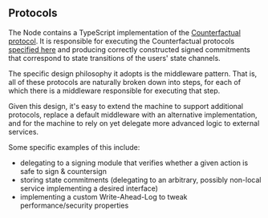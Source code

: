 ## Protocols

The Node contains a TypeScript implementation of the [Counterfactual protocol](https://github.com/counterfactual/specs/blob/master/v0/protocols.md). It is responsible for executing the Counterfactual protocols [specified here](https://specs.counterfactual.com) and producing correctly constructed signed commitments that correspond to state transitions of the users' state channels.

The specific design philosophy it adopts is the middleware pattern. That is, all of these protocols are naturally broken down into steps, for each of which there is a middleware responsible for executing that step.

Given this design, it's easy to extend the machine to support additional protocols, replace a default middleware with an alternative implementation, and for the machine to rely on yet delegate more advanced logic to external services.

Some specific examples of this include:

- delegating to a signing module that verifies whether a given action is safe to sign & countersign
- storing state commitments (delegating to an arbitrary, possibly non-local service implementing a desired interface)
- implementing a custom Write-Ahead-Log to tweak performance/security properties
